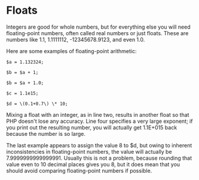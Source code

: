 # Floats

Integers are good for whole numbers, but for everything else you will need floating-point numbers, often called real numbers or just floats. These are numbers like 1.1, 1.1111112, -12345678.9123, and even 1.0.



Here are some examples of floating-point arithmetic:



    $a = 1.132324;

    $b = $a + 1;

    $b = $a + 1.0;

    $c = 1.1e15;

    $d = \(0.1+0.7\) \* 10;



Mixing a float with an integer, as in line two, results in another float so that PHP doesn't lose any accuracy. Line four specifies a very large exponent; if you print out the resulting number, you will actually get 1.1E+015 back because the number is so large.



The last example appears to assign the value 8 to $d, but owing to inherent inconsistencies in floating-point numbers, the value will actually be 7.9999999999999991. Usually this is not a problem, because rounding that value even to 10 decimal places gives you 8, but it does mean that you should avoid comparing floating-point numbers if possible.

